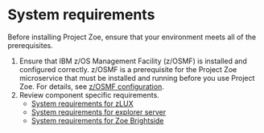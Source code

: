 # System requirements

Before installing Project Zoe, ensure that your environment meets all of the prerequisites.

1. Ensure that IBM z/OS Management Facility \(z/OSMF\) is installed and configured correctly. z/OSMF is a prerequisite for the Project Zoe microservice that must be installed and running before you use Project Zoe. For details, see [z/OSMF configuration]().
2. Review component specific requirements.
   * [System requirements for zLUX](premvd/)  
   * [System requirements for explorer server](atlas-prereqs.md)
   * [System requirements for Zoe Brightside](cli-precli.md)

